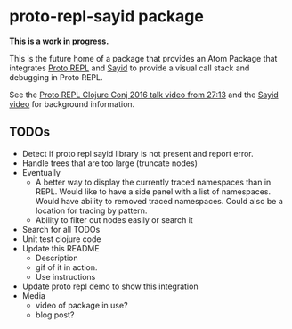 # proto-repl-sayid package

**This is a work in progress.**

This is the future home of a package that provides an Atom Package that integrates [Proto REPL](https://github.com/jasongilman/proto-repl) and [Sayid](https://github.com/bpiel/sayid) to provide a visual call stack and debugging in Proto REPL.

See the [Proto REPL Clojure Conj 2016 talk video from 27:13](https://youtu.be/buPPGxOnBnk?t=27m13s) and the [Sayid video](https://youtu.be/ipDhvd1NsmE) for background information.

## TODOs

* Detect if proto repl sayid library is not present and report error.
* Handle trees that are too large (truncate nodes)
* Eventually
  * A better way to display the currently traced namespaces than in REPL. Would like to have a side panel with a list of namespaces. Would have ability to removed traced namespaces. Could also be a location for tracing by pattern.
  * Ability to filter out nodes easily or search it
* Search for all TODOs
* Unit test clojure code
* Update this README
  * Description
  * gif of it in action.
  * Use instructions
* Update proto repl demo to show this integration
* Media
  * video of package in use?
  * blog post?

